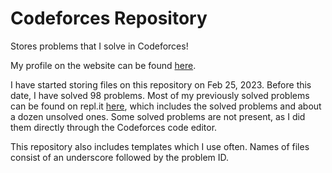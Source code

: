 # Codeforces Repository

Stores problems that I solve in Codeforces!

My profile on the website can be found [here](https://codeforces.com/profile/s945958).

I have started storing files on this repository on Feb 25, 2023. Before this date, I have solved 98 problems. Most of my previously solved problems can be found on repl.it [here](https://replit.com/@VIVAANSINGHVI?path=folder/Coding%20Problems), which includes the solved problems and about a dozen unsolved ones. Some solved problems are not present, as I did them directly through the Codeforces code editor. 

This repository also includes templates which I use often. Names of files consist of an underscore followed by the problem ID.
